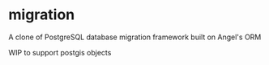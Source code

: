 # migration
A clone of PostgreSQL database migration framework built on Angel's ORM 

WIP to support postgis objects
